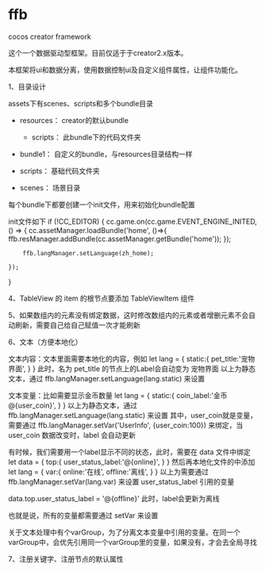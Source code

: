 # ffb
cocos creator framework

这个一个数据驱动型框架。目前仅适于于creator2.x版本。

本框架将ui和数据分离，使用数据控制ui及自定义组件属性，让组件功能化。

1、目录设计

assets下有scenes、scripts和多个bundle目录

- resources： creator的默认bundle
    - scripts： 此bundle下的代码文件夹

- bundle1： 自定义的bundle，与resources目录结构一样

- scripts： 基础代码文件夹
- scenes： 场景目录

每个bundle下都要创建一个init文件，用来初始化bundle配置

init文件如下
if (!CC_EDITOR) {
    cc.game.on(cc.game.EVENT_ENGINE_INITED, () => {
        cc.assetManager.loadBundle('home', ()=>{
            ffb.resManager.addBundle(cc.assetManager.getBundle('home'));
        });

        ffb.langManager.setLanguage(zh_home);

    });
}


4、TableView 的 item 的根节点要添加 TableViewItem 组件

5、如果数组内的元素没有绑定数据，这时修改数组内的元素或者增删元素不会自动刷新，需要自己给自己赋值一次才能刷新

6、文本（方便本地化）

文本内容：文本里面需要本地化的内容，例如
let lang = {
    static:{
        pet_title:'宠物界面',
    }
}
此时，名为 pet_title 的节点上的Label会自动变为 宠物界面
以上为静态文本，通过 ffb.langManager.setLanguage(lang.static) 来设置

文本变量：比如需要显示金币数量
let lang = {
    static:{
        coin_label:'金币@{user_coin}',
    }
}
以上为静态文本，通过 ffb.langManager.setLanguage(lang.static) 来设置
其中，user_coin就是变量，需要通过 ffb.langManager.setVar('UserInfo', {user_coin:100}) 来绑定，当 user_coin 数据改变时，label 会自动更新

有时候，我们需要用一个label显示不同的状态，此时，需要在 data 文件中绑定
let data = {
    top:{
        user_status_label:'@{online}',
    }
}
然后再本地化文件的中添加
let lang = {
    var:{
        online:'在线',
        offline:'离线',
    }
}
以上为需要通过 ffb.langManager.setVar(lang.var) 来设置 user_status_label 引用的变量

data.top.user_status_label = '@{offline}' 此时，label会更新为离线

也就是说，所有的变量都需要通过 setVar 来设置

关于文本处理中有个varGroup，为了分离文本变量中引用的变量。在同一个varGroup中，会优先引用同一个varGroup里的变量，如果没有，才会去全局寻找

7、注册关键字、注册节点的默认属性

